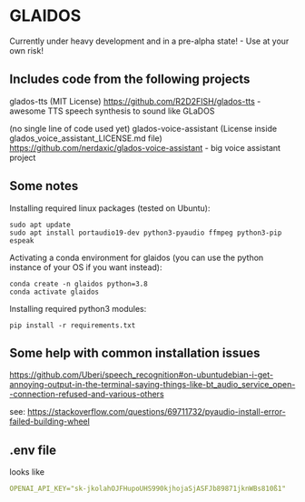 # GLAIDOS

Currently under heavy development and in a pre-alpha state! - Use at your own risk!

## Includes code from the following projects

glados-tts (MIT License) https://github.com/R2D2FISH/glados-tts - awesome TTS speech synthesis to sound like GLaDOS

(no single line of code used yet) glados-voice-assistant (License inside glados_voice_assistant_LICENSE.md file)  https://github.com/nerdaxic/glados-voice-assistant - big voice assistant project

## Some notes

Installing required linux packages (tested on Ubuntu):

```
sudo apt update
sudo apt install portaudio19-dev python3-pyaudio ffmpeg python3-pip espeak
```

Activating a conda environment for glaidos (you can use the python instance of your OS if you want instead):

```
conda create -n glaidos python=3.8
conda activate glaidos
```

Installing required python3 modules:

```
pip install -r requirements.txt
```

## Some help with common installation issues

https://github.com/Uberi/speech_recognition#on-ubuntudebian-i-get-annoying-output-in-the-terminal-saying-things-like-bt_audio_service_open--connection-refused-and-various-others

see: https://stackoverflow.com/questions/69711732/pyaudio-install-error-failed-building-wheel

## .env file

looks like
```yaml
OPENAI_API_KEY="sk-jkolahOJFHupoUHS990kjhojaSjASFJb89871jknWBs810ß1"
```
